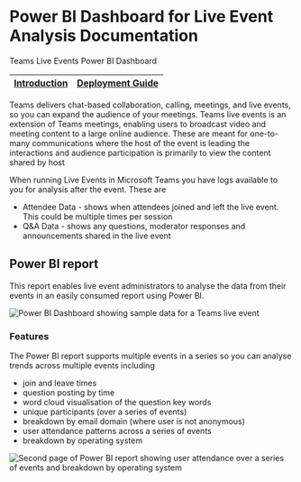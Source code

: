 # Power BI Dashboard for Live Event Analysis Documentation
Teams Live Events Power BI Dashboard

| [Introduction](https://github.com/stuartridout/LiveEventsPBIX/wiki) | [Deployment Guide](https://github.com/stuartridout/LiveEventsPBIX/wiki/Deployment-Guide) |
|---|---|

Teams delivers chat-based collaboration, calling, meetings, and live events, so you can expand the audience of your meetings. Teams live events is an extension of Teams meetings, enabling users to broadcast video and meeting content to a large online audience. These are meant for one-to-many communications where the host of the event is leading the interactions and audience participation is primarily to view the content shared by host

When running Live Events in Microsoft Teams you have logs available to you for analysis after the event.  These are

* Attendee Data - shows when attendees joined and left the live event.  This could be multiple times per session
* Q&A Data - shows any questions, moderator responses and announcements shared in the live event

## Power BI report

This report enables live event administrators to analyse the data from their events in an easily consumed report using Power BI.

![Power BI Dashboard showing sample data for a Teams live event](https://github.com/stuartridout/LiveEventsPBIX/wiki/images/liveeventoverview.png)

### Features

The Power BI report supports multiple events in a series so you can analyse trends across multiple events including

* join and leave times
* question posting by time
* word cloud visualisation of the question key words
* unique participants (over a series of events)
* breakdown by email domain (where user is not anonymous)
* user attendance patterns across a series of events
* breakdown by operating system

![Second page of Power BI report showing user attendance over a series of events and breakdown by operating system](https://github.com/stuartridout/LiveEventsPBIX/wiki/images/liveeventoverviewp2.png)
